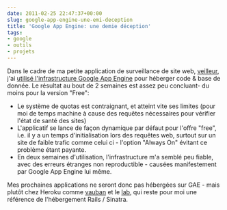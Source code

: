 ```yaml
---
date: 2011-02-25 22:47:37+00:00
slug: google-app-engine-une-emi-deception
title: 'Google App Engine: une demie déception'
tags:
- google
- outils
- projets
---
```


Dans le cadre de ma petite application de surveillance de site web, [veilleur](http://veilleur.zeneffy.fr), j'ai [utilisé l'infrastructure Google App Engine](/post/veilleur-une-application-de-surveillance-des-sites-web/) pour héberger code & base de donnée. Le résultat au bout de 2 semaines est assez peu concluant- du moins pour la version "Free":
	
  * Le système de quotas est contraignant, et atteint vite ses limites (pour moi de temps machine à cause des requêtes nécessaires pour vérifier l'état de santé des sites)<!--more-->
  * L'applicatif se lance de façon dynamique par défaut pour l'offre "free", i.e. il y a un temps d'initialisation lors des requêtes web, surtout sur un site de faible trafic comme celui ci - l'option "Always On" évitant ce problème étant payante.
  * En deux semaines d'utilisation, l'infrastructure m'a semblé peu fiable, avec des erreurs étranges non reproductible - causées manifestement par Google App Engine lui même.

Mes prochaines applications ne seront donc pas hébergées sur GAE - mais plutôt chez Heroku comme [vauban](http://vauban.heroku.com) et le [lab](http://labs.zeneffy.fr), qui reste pour moi une référence de l'hébergement Rails / Sinatra.
